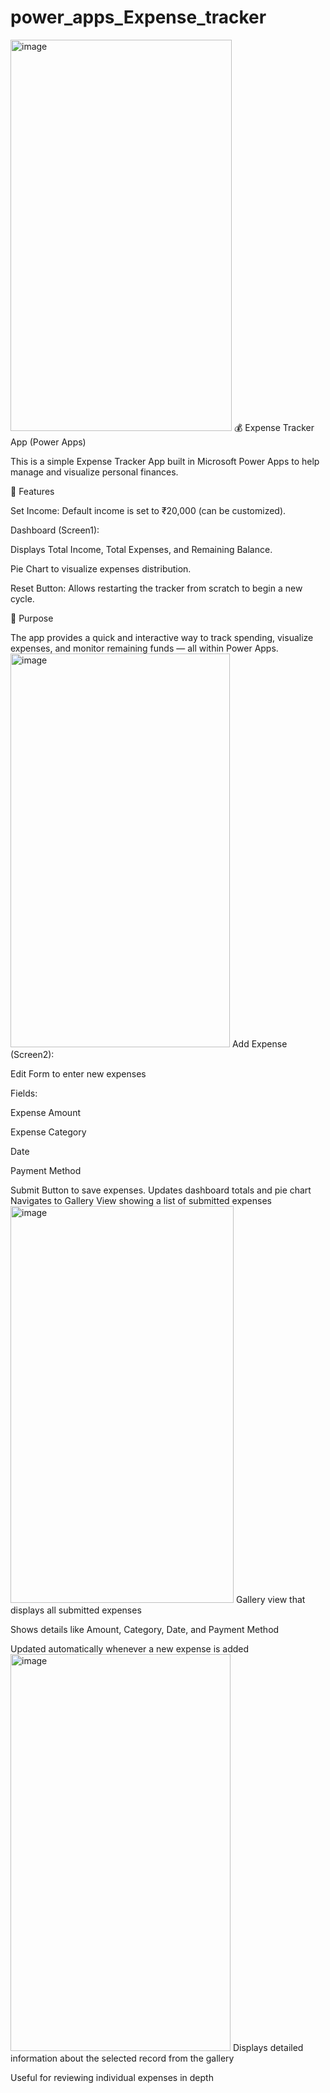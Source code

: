 # power_apps_Expense_tracker
<img width="354" height="626" alt="image" src="https://github.com/user-attachments/assets/eb531412-1104-4687-8c4d-e5671a09c4d3" />
💰 Expense Tracker App (Power Apps)

This is a simple Expense Tracker App built in Microsoft Power Apps to help manage and visualize personal finances.

📌 Features

Set Income: Default income is set to ₹20,000 (can be customized).

Dashboard (Screen1):

Displays Total Income, Total Expenses, and Remaining Balance.

Pie Chart to visualize expenses distribution.

Reset Button: Allows restarting the tracker from scratch to begin a new cycle.

🎯 Purpose

The app provides a quick and interactive way to track spending, visualize expenses, and monitor remaining funds — all within Power Apps.
<img width="351" height="630" alt="image" src="https://github.com/user-attachments/assets/d26a229d-f7f1-4011-ae0b-f2c4916f13ab" />
Add Expense (Screen2):

Edit Form to enter new expenses

Fields:

Expense Amount

Expense Category

Date

Payment Method

Submit Button to save expenses.
Updates dashboard totals and pie chart
Navigates to Gallery View showing a list of submitted expenses
<img width="357" height="635" alt="image" src="https://github.com/user-attachments/assets/73bd849f-5168-487b-88ef-1d431cb23379" />
Gallery view that displays all submitted expenses

Shows details like Amount, Category, Date, and Payment Method

Updated automatically whenever a new expense is added
<img width="352" height="635" alt="image" src="https://github.com/user-attachments/assets/0a4d4c7d-5d91-4f13-b95f-16d669bbc3e2" />
Displays detailed information about the selected record from the gallery

Useful for reviewing individual expenses in depth
